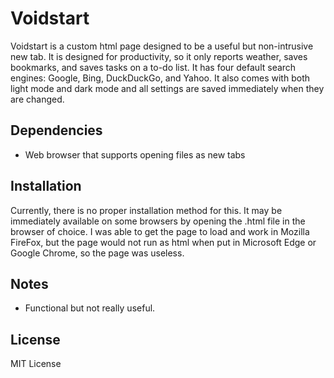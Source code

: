 # Voidstart

Voidstart is a custom html page designed to be a useful but non-intrusive new tab. It is designed for productivity, so it only reports weather, saves bookmarks, and saves tasks on a to-do list. It has four default search engines: Google, Bing, DuckDuckGo, and Yahoo. It also comes with both light mode and dark mode and all settings are saved immediately when they are changed.

## Dependencies

- Web browser that supports opening files as new tabs

## Installation

Currently, there is no proper installation method for this. It may be immediately available on some browsers by opening the .html file in the browser of choice. I was able to get the page to load and work in Mozilla FireFox, but the page would not run as html when put in Microsoft Edge or Google Chrome, so the page was useless.

## Notes

- Functional but not really useful.

## License

MIT License
